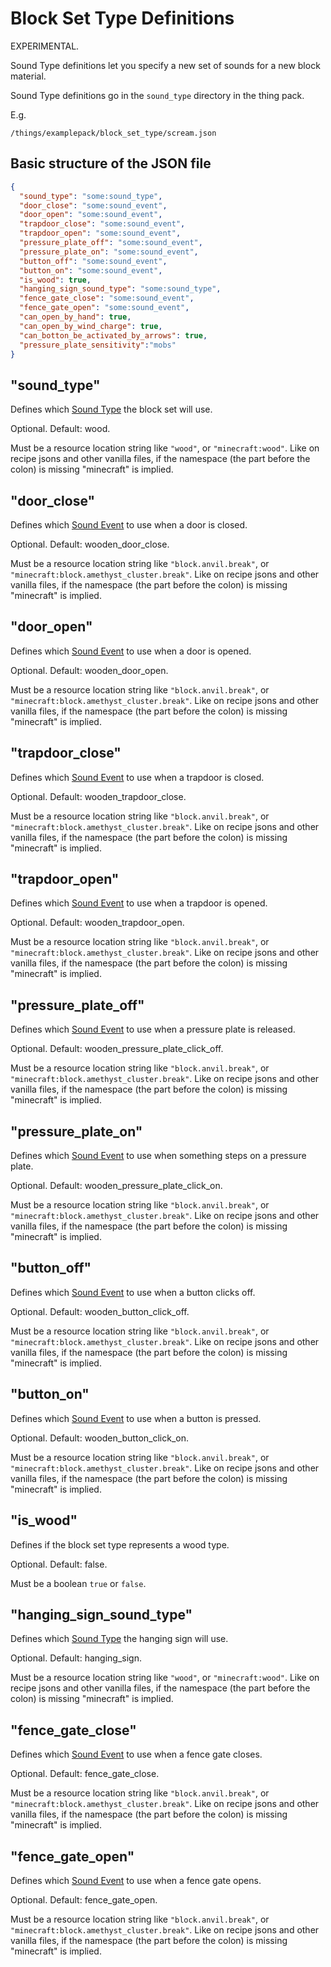 # Block Set Type Definitions

EXPERIMENTAL.

Sound Type definitions let you specify a new set of sounds for a new block material.

Sound Type definitions go in the `sound_type` directory in the thing pack.

E.g.
```
/things/examplepack/block_set_type/scream.json
```

## Basic structure of the JSON file

```json
{
  "sound_type": "some:sound_type",
  "door_close": "some:sound_event",
  "door_open": "some:sound_event",
  "trapdoor_close": "some:sound_event",
  "trapdoor_open": "some:sound_event",
  "pressure_plate_off": "some:sound_event",
  "pressure_plate_on": "some:sound_event",
  "button_off": "some:sound_event",
  "button_on": "some:sound_event",
  "is_wood": true,
  "hanging_sign_sound_type": "some:sound_type",
  "fence_gate_close": "some:sound_event",
  "fence_gate_open": "some:sound_event",
  "can_open_by_hand": true,
  "can_open_by_wind_charge": true,
  "can_botton_be_activated_by_arrows": true,
  "pressure_plate_sensitivity":"mobs"
}
```

## "sound_type"

Defines which [Sound Type](./SoundTypes.md) the block set will use.

Optional. Default: wood.

Must be a resource location string like `"wood"`, or `"minecraft:wood"`. Like on recipe jsons and other vanilla files,
if the namespace (the part before the colon) is missing "minecraft" is implied.

## "door_close"

Defines which [Sound Event](./SoundEvents.md) to use when a door is closed.

Optional. Default: wooden_door_close.

Must be a resource location string like `"block.anvil.break"`, or `"minecraft:block.amethyst_cluster.break"`. Like on recipe jsons and other vanilla files,
if the namespace (the part before the colon) is missing "minecraft" is implied.

## "door_open"

Defines which [Sound Event](./SoundEvents.md) to use when a door is opened.

Optional. Default: wooden_door_open.

Must be a resource location string like `"block.anvil.break"`, or `"minecraft:block.amethyst_cluster.break"`. Like on recipe jsons and other vanilla files,
if the namespace (the part before the colon) is missing "minecraft" is implied.

## "trapdoor_close"

Defines which [Sound Event](./SoundEvents.md) to use when a trapdoor is closed.

Optional. Default: wooden_trapdoor_close.

Must be a resource location string like `"block.anvil.break"`, or `"minecraft:block.amethyst_cluster.break"`. Like on recipe jsons and other vanilla files,
if the namespace (the part before the colon) is missing "minecraft" is implied.

## "trapdoor_open"

Defines which [Sound Event](./SoundEvents.md) to use when a trapdoor is opened.

Optional. Default: wooden_trapdoor_open.

Must be a resource location string like `"block.anvil.break"`, or `"minecraft:block.amethyst_cluster.break"`. Like on recipe jsons and other vanilla files,
if the namespace (the part before the colon) is missing "minecraft" is implied.

## "pressure_plate_off"

Defines which [Sound Event](./SoundEvents.md) to use when a pressure plate is released.

Optional. Default: wooden_pressure_plate_click_off.

Must be a resource location string like `"block.anvil.break"`, or `"minecraft:block.amethyst_cluster.break"`. Like on recipe jsons and other vanilla files,
if the namespace (the part before the colon) is missing "minecraft" is implied.

## "pressure_plate_on"

Defines which [Sound Event](./SoundEvents.md) to use when something steps on a pressure plate.

Optional. Default: wooden_pressure_plate_click_on.

Must be a resource location string like `"block.anvil.break"`, or `"minecraft:block.amethyst_cluster.break"`. Like on recipe jsons and other vanilla files,
if the namespace (the part before the colon) is missing "minecraft" is implied.

## "button_off"

Defines which [Sound Event](./SoundEvents.md) to use when a button clicks off.

Optional. Default: wooden_button_click_off.

Must be a resource location string like `"block.anvil.break"`, or `"minecraft:block.amethyst_cluster.break"`. Like on recipe jsons and other vanilla files,
if the namespace (the part before the colon) is missing "minecraft" is implied.

## "button_on"

Defines which [Sound Event](./SoundEvents.md) to use when a button is pressed.

Optional. Default: wooden_button_click_on.

Must be a resource location string like `"block.anvil.break"`, or `"minecraft:block.amethyst_cluster.break"`. Like on recipe jsons and other vanilla files,
if the namespace (the part before the colon) is missing "minecraft" is implied.

## "is_wood"

Defines if the block set type represents a wood type.

Optional. Default: false.

Must be a boolean `true` or `false`.

## "hanging_sign_sound_type"

Defines which [Sound Type](./SoundTypes.md) the hanging sign will use.

Optional. Default: hanging_sign.

Must be a resource location string like `"wood"`, or `"minecraft:wood"`. Like on recipe jsons and other vanilla files,
if the namespace (the part before the colon) is missing "minecraft" is implied.

## "fence_gate_close"

Defines which [Sound Event](./SoundEvents.md) to use when a fence gate closes.

Optional. Default: fence_gate_close.

Must be a resource location string like `"block.anvil.break"`, or `"minecraft:block.amethyst_cluster.break"`. Like on recipe jsons and other vanilla files,
if the namespace (the part before the colon) is missing "minecraft" is implied.

## "fence_gate_open"

Defines which [Sound Event](./SoundEvents.md) to use when a fence gate opens.

Optional. Default: fence_gate_open.

Must be a resource location string like `"block.anvil.break"`, or `"minecraft:block.amethyst_cluster.break"`. Like on recipe jsons and other vanilla files,
if the namespace (the part before the colon) is missing "minecraft" is implied.
